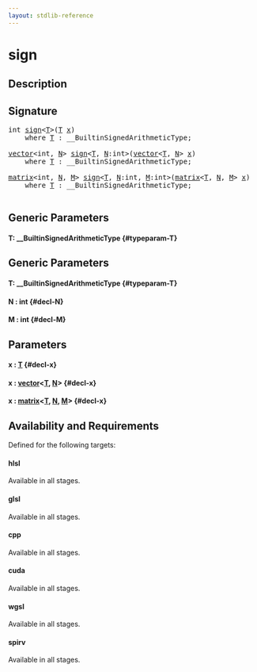 ```yaml
---
layout: stdlib-reference
---
```


# sign

## Description





## Signature 

<pre>
<span class="code_keyword">int</span> <a href="/stdlib-reference/global-decls/sign">sign</a>&lt;<a href="/stdlib-reference/global-decls/sign#typeparam-T" class="code_type">T</a>&gt;(<a href="/stdlib-reference/global-decls/sign#typeparam-T" class="code_type">T</a> <a href="/stdlib-reference/global-decls/sign#decl-x" class="code_param">x</a>)
    <span class='code_keyword'>where</span> <a href="/stdlib-reference/global-decls/sign#typeparam-T" class="code_type">T</a> : __BuiltinSignedArithmeticType;

<a href="/stdlib-reference/types/vector/index" class="code_type">vector</a>&lt;<span class="code_keyword">int</span>, <a href="/stdlib-reference/global-decls/sign#decl-N" class="code_var">N</a>&gt; <a href="/stdlib-reference/global-decls/sign">sign</a>&lt;<a href="/stdlib-reference/global-decls/sign#typeparam-T" class="code_type">T</a>, <a href="/stdlib-reference/global-decls/sign#decl-N" class="code_var">N</a>:<span class="code_keyword">int</span>&gt;(<a href="/stdlib-reference/types/vector/index" class="code_type">vector</a>&lt;<a href="/stdlib-reference/global-decls/sign#typeparam-T" class="code_type">T</a>, <a href="/stdlib-reference/global-decls/sign#decl-N" class="code_var">N</a>&gt; <a href="/stdlib-reference/global-decls/sign#decl-x" class="code_param">x</a>)
    <span class='code_keyword'>where</span> <a href="/stdlib-reference/global-decls/sign#typeparam-T" class="code_type">T</a> : __BuiltinSignedArithmeticType;

<a href="/stdlib-reference/types/matrix/index" class="code_type">matrix</a>&lt;<span class="code_keyword">int</span>, <a href="/stdlib-reference/global-decls/sign#decl-N" class="code_var">N</a>, <a href="/stdlib-reference/global-decls/sign#decl-M" class="code_var">M</a>&gt; <a href="/stdlib-reference/global-decls/sign">sign</a>&lt;<a href="/stdlib-reference/global-decls/sign#typeparam-T" class="code_type">T</a>, <a href="/stdlib-reference/global-decls/sign#decl-N" class="code_var">N</a>:<span class="code_keyword">int</span>, <a href="/stdlib-reference/global-decls/sign#decl-M" class="code_var">M</a>:<span class="code_keyword">int</span>&gt;(<a href="/stdlib-reference/types/matrix/index" class="code_type">matrix</a>&lt;<a href="/stdlib-reference/global-decls/sign#typeparam-T" class="code_type">T</a>, <a href="/stdlib-reference/global-decls/sign#decl-N" class="code_var">N</a>, <a href="/stdlib-reference/global-decls/sign#decl-M" class="code_var">M</a>&gt; <a href="/stdlib-reference/global-decls/sign#decl-x" class="code_param">x</a>)
    <span class='code_keyword'>where</span> <a href="/stdlib-reference/global-decls/sign#typeparam-T" class="code_type">T</a> : __BuiltinSignedArithmeticType;

</pre>

## Generic Parameters

#### T: \_\_BuiltinSignedArithmeticType {#typeparam-T}

## Generic Parameters

#### T: \_\_BuiltinSignedArithmeticType {#typeparam-T}
#### N  : int {#decl-N}
#### M  : int {#decl-M}

## Parameters

#### x  : [T](/stdlib-reference/global-decls/sign#typeparam-T) {#decl-x}
#### x  : [vector](/stdlib-reference/types/vector/index)\<[T](/stdlib-reference/types/vector/index#typeparam-T), [N](/stdlib-reference/types/vector/index#decl-N)\> {#decl-x}
#### x  : [matrix](/stdlib-reference/types/matrix/index)\<[T](/stdlib-reference/types/matrix/T), [N](/stdlib-reference/types/matrix/index#decl-N), [M](/stdlib-reference/types/matrix/index#decl-M)\> {#decl-x}

## Availability and Requirements

Defined for the following targets:

#### hlsl
Available in all stages.

#### glsl
Available in all stages.

#### cpp
Available in all stages.

#### cuda
Available in all stages.

#### wgsl
Available in all stages.

#### spirv
Available in all stages.



